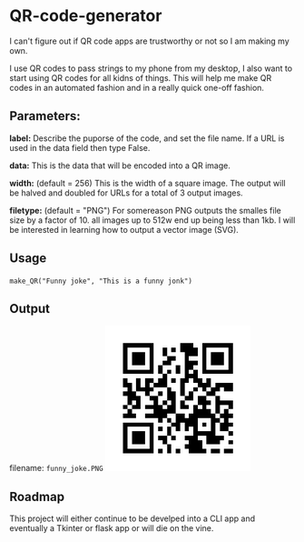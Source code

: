 # QR-code-generator
I can't figure out if QR code apps are trustworthy or not so I am making my own.

I use QR codes to pass strings to my phone from my desktop, I also want to start using QR codes for all kidns of things. This will help me make QR codes in an automated fashion and in a really quick one-off fashion.

## Parameters:
**label:** Describe the puporse of the code, and set the file name. If a URL is used in the data field then type False.

**data:** This is the data that will be encoded into a QR image.

**width:** (default = 256) This is the width of a square image. The output will be halved and doubled for URLs for a total of 3 output images.

**filetype:** (default = "PNG") For somereason PNG outputs the smalles file size by a factor of 10. all images up to 512w end up being less than 1kb. I will be interested in learning how to output a vector image (SVG).

## Usage
`make_QR("Funny joke", "This is a funny jonk")`

## Output
filename: 
`funny_joke.PNG`
![Image - QR code example](https://github.com/ramcandrews/QR-code-generator/blob/master/funny_joke.PNG)


## Roadmap
This project will either continue to be develped into a CLI app and eventually a Tkinter or flask app or will die on the vine.
